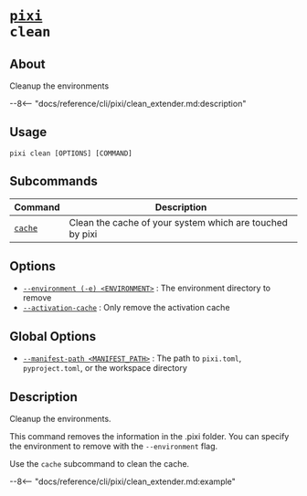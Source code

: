 <!--- This file is autogenerated. Do not edit manually! -->
# <code>[pixi](../pixi.md) clean</code>

## About
Cleanup the environments

--8<-- "docs/reference/cli/pixi/clean_extender.md:description"

## Usage
```
pixi clean [OPTIONS] [COMMAND]
```

## Subcommands
| Command | Description |
|---------|-------------|
| [`cache`](clean/cache.md) | Clean the cache of your system which are touched by pixi |


## Options
- <a id="arg---environment" href="#arg---environment">`--environment (-e) <ENVIRONMENT>`</a>
:  The environment directory to remove
- <a id="arg---activation-cache" href="#arg---activation-cache">`--activation-cache`</a>
:  Only remove the activation cache

## Global Options
- <a id="arg---manifest-path" href="#arg---manifest-path">`--manifest-path <MANIFEST_PATH>`</a>
:  The path to `pixi.toml`, `pyproject.toml`, or the workspace directory

## Description
Cleanup the environments.

This command removes the information in the .pixi folder. You can specify the environment to remove with the `--environment` flag.

Use the `cache` subcommand to clean the cache.


--8<-- "docs/reference/cli/pixi/clean_extender.md:example"
